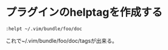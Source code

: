 ﻿# プラグインのhelptagを作成する

```clike
:helpt ~/.vim/bundle/foo/doc
```

これで~/.vim/bundle/foo/doc/tagsが出来る。

